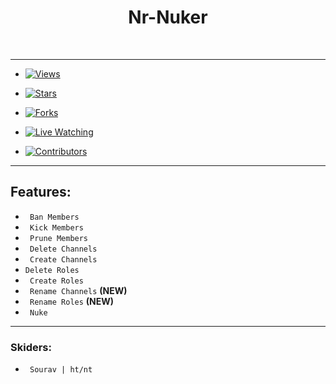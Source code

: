 <div align="center">
<h1>Nr-Nuker</h1><br>
</div>

---

* [![Views](https://img.shields.io/github/views/techieharsh7/nr-nuker?label=views&style=for-the-badge)](https://github.com/techieharsh7/nr-nuker/graphs/traffic)

* [![Stars](https://img.shields.io/github/stars/techieharsh7/nr-nuker?label=Stars&style=for-the-badge)](https://github.com/techieharsh7/nr-nuker/stargazers)

* [![Forks](https://img.shields.io/github/forks/techieharsh7/nr-nuker?label=Forks&style=for-the-badge)](https://github.com/techieharsh7/nr-nuker/network/members)

* [![Live Watching](https://img.shields.io/github/watchers/techieharsh7/nr-nuker?label=watchers&style=for-the-badge)](https://github.com/techieharsh7/nr-nuker/watchers)

* [![Contributors](https://img.shields.io/github/contributors/techieharsh7/nr-nuker?label=contributors&style=for-the-badge)](https://github.com/techieharsh7/nr-nuker/graphs/contributors)

---

## Features:
* ` Ban Members`
* ` Kick Members`
* ` Prune Members`
* ` Delete Channels`
* ` Create Channels`
* `Delete Roles`
* ` Create Roles`
* ` Rename Channels` **(NEW)**
* ` Rename Roles` **(NEW)**
* ` Nuke` 

---

### Skiders:

* ` Sourav | ht/nt`
